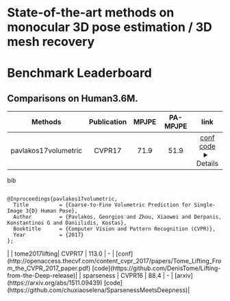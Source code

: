 # State-of-the-art methods on monocular 3D pose estimation / 3D mesh recovery

# Benchmark Leaderboard

## Comparisons on Human3.6M.
| Methods | Publication | MPJPE | PA-MPJPE | link |
| :----: | :----: | :----: | :----: | :----: |
| pavlakos17volumetric |  CVPR17 | 71.9 | 51.9 | [conf](http://openaccess.thecvf.com/content_cvpr_2017/papers/Tome_Lifting_From_the_CVPR_2017_paper.pdf) [code](https://github.com/geopavlakos/c2f-vol-demo) <details>
<summary>bib</summary>
<pre><code>
@Inproceedings{pavlakos17volumetric,
  Title          = {Coarse-to-Fine Volumetric Prediction for Single-Image 3{D} Human Pose},
  Author         = {Pavlakos, Georgios and Zhou, Xiaowei and Derpanis, Konstantinos G and Daniilidis, Kostas},
  Booktitle      = {Computer Vision and Pattern Recognition (CVPR)},
  Year           = {2017}
};
</code></pre>
</details>|
| tome2017lifting|  CVPR17 | 113.0 | - | [conf](http://openaccess.thecvf.com/content_cvpr_2017/papers/Tome_Lifting_From_the_CVPR_2017_paper.pdf) [code](https://github.com/DenisTome/Lifting-from-the-Deep-release)|
| sparseness |  CVPR16 | 88.4 | - | [arxiv](https://arxiv.org/abs/1511.09439) [code](https://github.com/chuxiaoselena/SparsenessMeetsDeepness)|